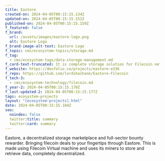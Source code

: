 ```yaml
---
title: Eastore
created-on: 2024-04-05T00:15:15.134Z
updated-on: 2024-04-05T00:15:15.152Z
published-on: 2024-04-05T00:15:15.159Z
f_featured: false
f_brand:
  url: /assets/images/eastore-logo.png
  alt: Eastore Logo
f_brand-image-alt-text: Eastore Logo
f_topic: cms/ecosystem-topics/storage.md
f_tag:
  - cms/ecosystem-tags/data-storage-management.md
f_card-text-truncated: It is complete storage solution for Filecoin network
f_website: https://devfolio.co/projects/eastore-e336
f_repo: https://github.com/lordshashank/Eastore-Filecoin
f_tech-3:
  - cms/ecosystem-technology/filecoin.md
f_year-2: 2024-04-05T00:15:15.170Z
f_last-updated-2: 2024-04-05T00:15:15.177Z
tags: ecosystem-projects
layout: "[ecosystem-projects].html"
date: 2024-04-05T00:15:15.184Z
seo:
  noindex: false
  twitter:title: summary
  twitter:card: summary
---
```

Eastore, a decentralized storage marketplace and full-sector bounty rewarder. Bringing filecoin deals to your fingertips through Eastore. This is made using Filecoin Virtual machine and uses its miners to store and retrieve data, completely decentralized.